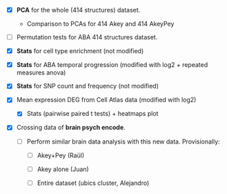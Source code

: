 - [X] **PCA** for the whole (414 structures) dataset.
  + Comparison to PCAs for 414 Akey and 414 AkeyPey
- [ ] Permutation tests for ABA 414 structures dataset.
  
- [X] **Stats** for cell type enrichment (not modified)
- [X] **Stats** for ABA temporal progression (modified with log2 + repeated measures anova)
- [X] **Stats** for SNP count and frequency (not modified)
- [X] Mean expression DEG from Cell Atlas data (modified with log2)
  + [X] Stats (pairwise paired t tests) + heatmaps plot
  
  
- [X] Crossing data of **brain psych encode**.
  + [ ] Perform similar brain data analysis with this new data. Provisionally:
    + [ ] Akey+Pey (Raül)
    + [ ] Akey alone (Juan)
    + [ ] Entire dataset (ubics cluster, Alejandro)

